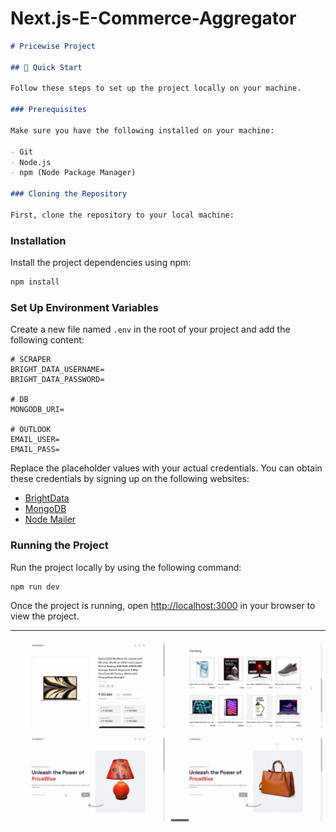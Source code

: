 # Next.js-E-Commerce-Aggregator

```markdown
# Pricewise Project

## 🤸 Quick Start

Follow these steps to set up the project locally on your machine.

### Prerequisites

Make sure you have the following installed on your machine:

- Git
- Node.js
- npm (Node Package Manager)

### Cloning the Repository

First, clone the repository to your local machine:
```


### Installation

Install the project dependencies using npm:

```bash
npm install
```

### Set Up Environment Variables

Create a new file named `.env` in the root of your project and add the following content:

```plaintext
# SCRAPER
BRIGHT_DATA_USERNAME=
BRIGHT_DATA_PASSWORD=

# DB
MONGODB_URI=

# OUTLOOK
EMAIL_USER=
EMAIL_PASS=
```

Replace the placeholder values with your actual credentials. You can obtain these credentials by signing up on the following websites:

- [BrightData](https://brightdata.com/)
- [MongoDB](https://www.mongodb.com/)
- [Node Mailer](https://nodemailer.com/)

### Running the Project

Run the project locally by using the following command:

```bash
npm run dev
```

Once the project is running, open [http://localhost:3000](http://localhost:3000) in your browser to view the project.

---

<div style="display: flex; justify-content: space-between;"> <div style="flex: 1; padding: 5px;"> <img src="images/img1.png" alt="Image 1" width="100%" /> </div> <div style="flex: 1; padding: 5px;"> <img src="images/img2.png" alt="Image 2" width="100%" /> </div> </div> <div style="display: flex; justify-content: space-between;"> <div style="flex: 1; padding: 5px;"> <img src="images/img3.png" alt="Image 3" width="100%" /> </div> <div style="flex: 1; padding: 5px;"> <img src="images/img4.png" alt="Image 4" width="100%" /> </div> </div>
